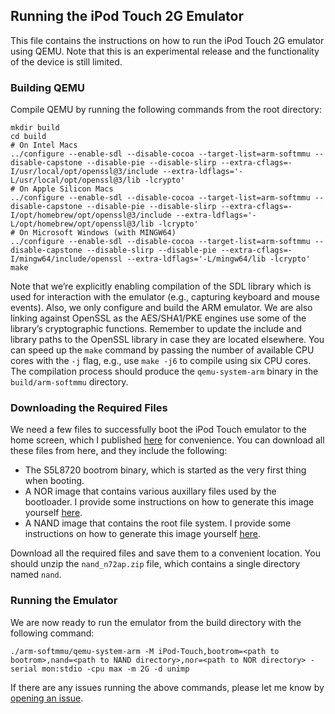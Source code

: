 ## Running the iPod Touch 2G Emulator

This file contains the instructions on how to run the iPod Touch 2G emulator using QEMU.
Note that this is an experimental release and the functionality of the device is still limited.

### Building QEMU

Compile QEMU by running the following commands from the root directory:

```
mkdir build
cd build
# On Intel Macs
../configure --enable-sdl --disable-cocoa --target-list=arm-softmmu --disable-capstone --disable-pie --disable-slirp --extra-cflags=-I/usr/local/opt/openssl@3/include --extra-ldflags='-L/usr/local/opt/openssl@3/lib -lcrypto'
# On Apple Silicon Macs
../configure --enable-sdl --disable-cocoa --target-list=arm-softmmu --disable-capstone --disable-pie --disable-slirp --extra-cflags=-I/opt/homebrew/opt/openssl@3/include --extra-ldflags='-L/opt/homebrew/opt/openssl@3/lib -lcrypto'
# On Microsoft Windows (with MINGW64)
../configure --enable-sdl --disable-cocoa --target-list=arm-softmmu --disable-capstone --disable-slirp --disable-pie --extra-cflags=-I/mingw64/include/openssl --extra-ldflags='-L/mingw64/lib -lcrypto'
make
```

Note that we’re explicitly enabling compilation of the SDL library which is used for interaction with the emulator (e.g., capturing keyboard and mouse events). Also, we only configure and build the ARM emulator.
We are also linking against OpenSSL as the AES/SHA1/PKE engines use some of the library’s cryptographic functions.
Remember to update the include and library paths to the OpenSSL library in case they are located elsewhere.
You can speed up the `make` command by passing the number of available CPU cores with the `-j` flag, e.g., use `make -j6` to compile using six CPU cores.
The compilation process should produce the `qemu-system-arm` binary in the `build/arm-softmmu` directory.

### Downloading the Required Files

We need a few files to successfully boot the iPod Touch emulator to the home screen, which I published [here](https://github.com/devos50/qemu-ios/releases/tag/n72ap_v1) for convenience. You can download all these files from here, and they include the following:
- The S5L8720 bootrom binary, which is started as the very first thing when booting.
- A NOR image that contains various auxillary files used by the bootloader. I provide some instructions on how to generate this image yourself [here](https://github.com/devos50/qemu-ios-generate-nor).
- A NAND image that contains the root file system. I provide some instructions on how to generate this image yourself [here](https://github.com/devos50/qemu-ios-generate-nand).

Download all the required files and save them to a convenient location. You should unzip the `nand_n72ap.zip` file, which contains a single directory named `nand`.

### Running the Emulator

We are now ready to run the emulator from the build directory with the following command:

```
./arm-softmmu/qemu-system-arm -M iPod-Touch,bootrom=<path to bootrom>,nand=<path to NAND directory>,nor=<path to NOR directory> -serial mon:stdio -cpu max -m 2G -d unimp
```

If there are any issues running the above commands, please let me know by [opening an issue](https://github.com/devos50/qemu-ios/issues/new).
